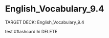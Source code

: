 # English_Vocabulary_9.4

TARGET DECK: English_Vocabulary_9.4

test #flashcard 
hi
DELETE
<!--ID: 1632891757859-->

